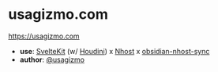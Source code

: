 # usagizmo.com

https://usagizmo.com

- **use**: [SvelteKit](https://kit.svelte.jp/) (w/ [Houdini](https://www.houdinigraphql.com/)) x [Nhost](https://nhost.io/) x [obsidian-nhost-sync](https://github.com/usagizmo/obsidian-nhost-sync)
- **author**: [@usagizmo](https://twitter.com/usagizmo)
